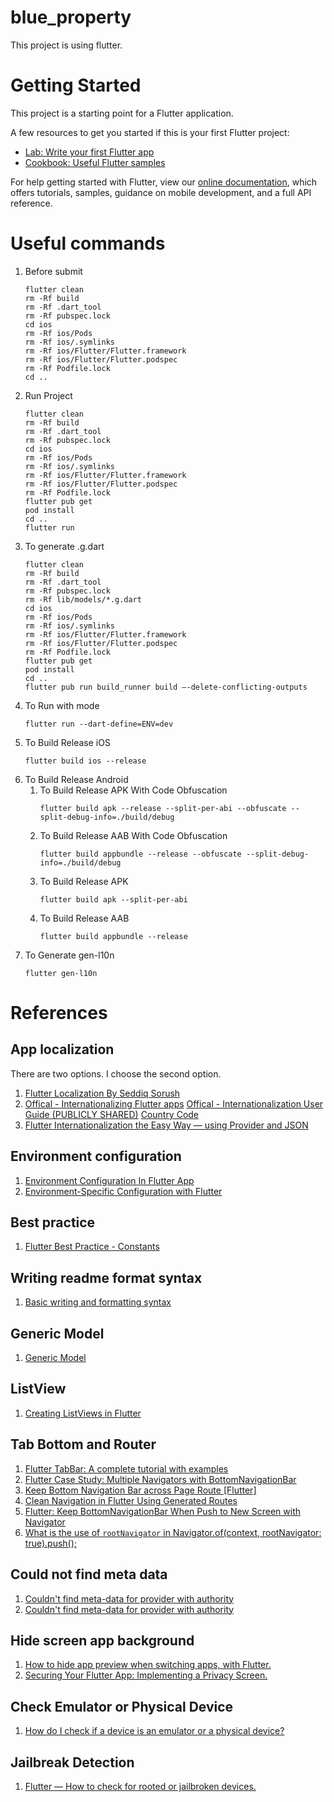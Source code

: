 # blue_property

This project is using flutter.

# Getting Started

This project is a starting point for a Flutter application.

A few resources to get you started if this is your first Flutter project:

- [Lab: Write your first Flutter app](https://flutter.dev/docs/get-started/codelab)
- [Cookbook: Useful Flutter samples](https://flutter.dev/docs/cookbook)

For help getting started with Flutter, view our
[online documentation](https://flutter.dev/docs), which offers tutorials,
samples, guidance on mobile development, and a full API reference.

# Useful commands

1. Before submit
   ```
   flutter clean
   rm -Rf build
   rm -Rf .dart_tool
   rm -Rf pubspec.lock
   cd ios
   rm -Rf ios/Pods
   rm -Rf ios/.symlinks
   rm -Rf ios/Flutter/Flutter.framework
   rm -Rf ios/Flutter/Flutter.podspec
   rm -Rf Podfile.lock
   cd ..
   ```
2. Run Project
   ```
   flutter clean
   rm -Rf build
   rm -Rf .dart_tool
   rm -Rf pubspec.lock
   cd ios
   rm -Rf ios/Pods
   rm -Rf ios/.symlinks
   rm -Rf ios/Flutter/Flutter.framework
   rm -Rf ios/Flutter/Flutter.podspec
   rm -Rf Podfile.lock
   flutter pub get
   pod install
   cd ..
   flutter run
   ```
3. To generate .g.dart
   ```
   flutter clean
   rm -Rf build
   rm -Rf .dart_tool
   rm -Rf pubspec.lock
   rm -Rf lib/models/*.g.dart
   cd ios
   rm -Rf ios/Pods
   rm -Rf ios/.symlinks
   rm -Rf ios/Flutter/Flutter.framework
   rm -Rf ios/Flutter/Flutter.podspec
   rm -Rf Podfile.lock
   flutter pub get
   pod install
   cd ..
   flutter pub run build_runner build —-delete-conflicting-outputs
   ```
4. To Run with mode
   ```
   flutter run --dart-define=ENV=dev
   ```
5. To Build Release iOS
   ```
   flutter build ios --release
   ```
6. To Build Release Android
   1. To Build Release APK With Code Obfuscation
      ```
      flutter build apk --release --split-per-abi --obfuscate --split-debug-info=./build/debug
      ```
   2. To Build Release AAB With Code Obfuscation
      ```
      flutter build appbundle --release --obfuscate --split-debug-info=./build/debug
      ```
   3. To Build Release APK
      ```
      flutter build apk --split-per-abi
      ```
   4. To Build Release AAB
      ```
      flutter build appbundle --release
      ```
7. To Generate gen-l10n
   ```
   flutter gen-l10n
   ```

# References

## App localization

There are two options. I choose the second option.

1.  [Flutter Localization By Seddiq Sorush](https://medium.com/@podcoder/flutter-localization-a39402757a42)
2.  [Offical - Internationalizing Flutter apps](https://docs.flutter.dev/development/accessibility-and-localization/internationalization)
    [Offical - Internationalization User Guide (PUBLICLY SHARED)](https://docs.google.com/document/d/10e0saTfAv32OZLRmONy866vnaw0I2jwL8zukykpgWBc/edit)
    [Country Code](https://docs.oracle.com/cd/E13214_01/wli/docs92/xref/xqisocodes.html)
3.  [Flutter Internationalization the Easy Way — using Provider and JSON](https://medium.com/flutter-community/flutter-internationalization-the-easy-way-using-provider-and-json-c47caa4212b2)

## Environment configuration

1. [Environment Configuration In Flutter App](https://stacksecrets.com/flutter/environment-configuration-in-flutter-app#:~:text=In%20order%20to%20load%20proper,which%20can%20set%20configuration%20dynamically.&text=Since%20the%20Environment%20class%20has,through%20out%20the%20application%20lifecycle.)
2. [Environment-Specific Configuration with Flutter](https://flutterigniter.com/env-specific-configuration/)

## Best practice

1. [Flutter Best Practice - Constants](https://aschilken.medium.com/flutter-best-practices-colors-and-textstyles-6e14b06fc3a1)

## Writing readme format syntax

1. [Basic writing and formatting syntax](https://docs.github.com/en/get-started/writing-on-github/getting-started-with-writing-and-formatting-on-github/basic-writing-and-formatting-syntax)

## Generic Model

1. [Generic Model](https://wamae.medium.com/generics-and-json-serialization-in-flutter-a8d335840d7b)

## ListView

1. [Creating ListViews in Flutter](https://blog.logrocket.com/creating-listviews-in-flutter/)

## Tab Bottom and Router

1. [Flutter TabBar: A complete tutorial with examples](https://blog.logrocket.com/flutter-tabbar-a-complete-tutorial-with-examples/#:~:text=To%20implement%20TabBar%20in%20your,for%20most%20simple%20use%20cases.&text=Place%20the%20TabBar%20widget%20as,the%20body%20of%20the%20AppBar%20.)
2. [Flutter Case Study: Multiple Navigators with BottomNavigationBar](https://medium.com/coding-with-flutter/flutter-case-study-multiple-navigators-with-bottomnavigationbar-90eb6caa6dbf)
3. [Keep Bottom Navigation Bar across Page Route [Flutter]](https://www.youtube.com/watch?v=qj7jcuU2Z10)
4. [Clean Navigation in Flutter Using Generated Routes](https://medium.com/flutter-community/clean-navigation-in-flutter-using-generated-routes-891bd6e000df)
5. [Flutter: Keep BottomNavigationBar When Push to New Screen with Navigator](https://stackoverflow.com/questions/49628510/flutter-keep-bottomnavigationbar-when-push-to-new-screen-with-navigator)
6. [What is the use of `rootNavigator` in Navigator.of(context, rootNavigator: true).push();](https://stackoverflow.com/questions/60349741/what-is-the-use-of-rootnavigator-in-navigator-ofcontext-rootnavigator-true)

## Could not find meta data

1. [Couldn't find meta-data for provider with authority](https://stackoverflow.com/questions/56598480/couldnt-find-meta-data-for-provider-with-authority)
2. [Couldn't find meta-data for provider with authority](https://exchangetuts.com/couldnt-find-meta-data-for-provider-with-authority-1639577767476314)

## Hide screen app background

1. [How to hide app preview when switching apps, with Flutter.](https://medium.com/@carlo.log/how-to-hide-app-preview-when-switching-apps-with-flutter-6afcefe83ee5)
2. [Securing Your Flutter App: Implementing a Privacy Screen.](https://articles.wesionary.team/securing-your-flutter-app-implementing-a-privacy-screen-61383ce09f0a)

## Check Emulator or Physical Device

1. [How do I check if a device is an emulator or a physical device?](https://stackoverflow.com/questions/61476797/how-do-i-check-if-a-device-is-an-emulator-or-a-physical-device)

## Jailbreak Detection

1. [Flutter — How to check for rooted or jailbroken devices.](https://medium.com/@carlo.log/flutter-how-to-check-for-rooted-or-jailbroken-devices-b80769deba3a)

